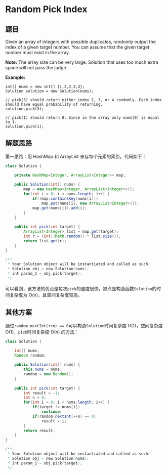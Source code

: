 # Random Pick Index

## 题目

 Given an array of integers with possible duplicates, randomly output the index of a given target number. You can assume that the given target number must exist in the array.

**Note:**
The array size can be very large. Solution that uses too much extra space will not pass the judge.

**Example:**

```
int[] nums = new int[] {1,2,3,3,3};
Solution solution = new Solution(nums);

// pick(3) should return either index 2, 3, or 4 randomly. Each index should have equal probability of returning.
solution.pick(3);

// pick(1) should return 0. Since in the array only nums[0] is equal to 1.
solution.pick(1);
```

## 解题思路

第一思路：用 HashMap 和 ArrayList 来存每个元素的索引。代码如下：

```java
class Solution {

    private HashMap<Integer, ArrayList<Integer>> map;
    
    public Solution(int[] nums) {
        map = new HashMap<Integer, ArrayList<Integer>>();
        for(int i = 0; i < nums.length; i++) {
            if(!map.containsKey(nums[i]))
                map.put(nums[i], new ArrayList<Integer>());
            map.get(nums[i]).add(i);
        }
    }
    
    public int pick(int target) {
        ArrayList<Integer> list = map.get(target);
        int r = (int)(Math.random() * list.size());
        return list.get(r);
    }
}

/**
 * Your Solution object will be instantiated and called as such:
 * Solution obj = new Solution(nums);
 * int param_1 = obj.pick(target);
 */
```

可以看到，该方法的优点是每次`pick`的速度很快，缺点是构造函数`Solution`的时间复杂度为 O(n)，且空间复杂度较高。

## 其他方案

通过`random.nextInt(++n) == 0`可以构造`Solution`时间复杂度 O(1)，空间复杂度 O(1)，`pick`时间复杂度 O(n) 的方法：

```java
class Solution {

    int[] nums;
    Random random;
    
    public Solution(int[] nums) {
        this.nums = nums;
        random = new Random();
    }
    
    public int pick(int target) {
        int result = -1;
        int n = 0;
        for(int i = 0; i < nums.length; i++) {
            if(target != nums[i])
                continue;
            if(random.nextInt(++n) == 0)
                result = i;
        }
        return result;
    }
}

/**
 * Your Solution object will be instantiated and called as such:
 * Solution obj = new Solution(nums);
 * int param_1 = obj.pick(target);
 */
```